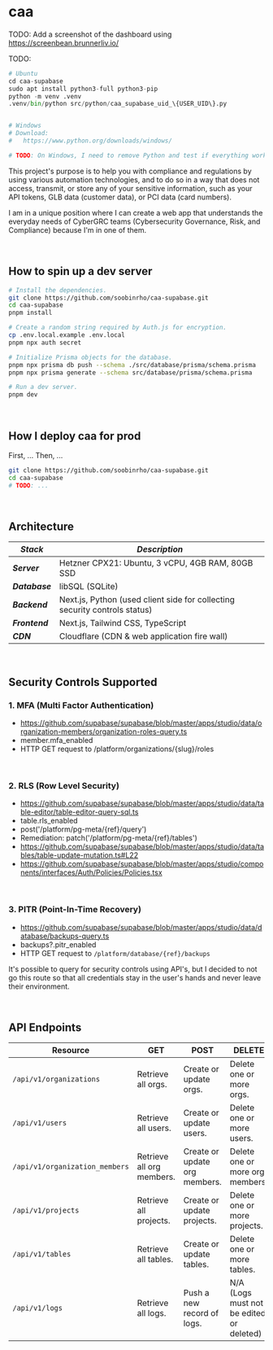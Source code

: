 # caa

TODO:  Add a screenshot of the dashboard using https://screenbean.brunnerliv.io/

TODO: 

```py
# Ubuntu
cd caa-supabase
sudo apt install python3-full python3-pip
python -m venv .venv
.venv/bin/python src/python/caa_supabase_uid_\{USER_UID\}.py


# Windows
# Download:
#   https://www.python.org/downloads/windows/

# TODO: On Windows, I need to remove Python and test if everything works.
```

This project's purpose is to help you with compliance and regulations by using various automation technologies, and to do so in a way that does not access, transmit, or store any of your sensitive information, such as your API tokens, GLB data (customer data), or PCI data (card numbers).

I am in a unique position where I can create a web app that understands the everyday needs of CyberGRC teams (Cybersecurity Governance, Risk, and Compliance) because I'm in one of them.

<br>

## How to spin up a dev server

```bash
# Install the dependencies.
git clone https://github.com/soobinrho/caa-supabase.git
cd caa-supabase
pnpm install

# Create a random string required by Auth.js for encryption.
cp .env.local.example .env.local
pnpm npx auth secret

# Initialize Prisma objects for the database.
pnpm npx prisma db push --schema ./src/database/prisma/schema.prisma
pnpm npx prisma generate --schema src/database/prisma/schema.prisma

# Run a dev server.
pnpm dev
```

<br>

## How I deploy caa for prod

First, ...
Then, ...

```bash
git clone https://github.com/soobinrho/caa-supabase.git
cd caa-supabase
# TODO: ...
```

<br>

## Architecture

| ***Stack*** | ***Description*** |
| ----------- | ----------------- |
| ***Server*** | Hetzner CPX21: Ubuntu, 3 vCPU, 4GB RAM, 80GB SSD |
| ***Database*** | libSQL (SQLite) |
| ***Backend*** | Next.js, Python (used client side for collecting security controls status) |
| ***Frontend*** | Next.js, Tailwind CSS, TypeScript |
| ***CDN*** | Cloudflare (CDN & web application fire wall) |

<br>

## Security Controls Supported

### 1. MFA (Multi Factor Authentication)

- https://github.com/supabase/supabase/blob/master/apps/studio/data/organization-members/organization-roles-query.ts
- member.mfa_enabled
- HTTP GET request to /platform/organizations/{slug}/roles

<br>

### 2. RLS (Row Level Security)

- https://github.com/supabase/supabase/blob/master/apps/studio/data/table-editor/table-editor-query-sql.ts
- table.rls_enabled
- post('/platform/pg-meta/{ref}/query')
- Remediation: patch('/platform/pg-meta/{ref}/tables')
- https://github.com/supabase/supabase/blob/master/apps/studio/data/tables/table-update-mutation.ts#L22
- https://github.com/supabase/supabase/blob/master/apps/studio/components/interfaces/Auth/Policies/Policies.tsx

<br>

### 3. PITR (Point-In-Time Recovery)

- https://github.com/supabase/supabase/blob/master/apps/studio/data/database/backups-query.ts
- backups?.pitr_enabled
- HTTP GET request to `/platform/database/{ref}/backups`

It's possible to query for security controls using API's, but I decided to not go this route so that all credentials stay in the user's hands and never leave their environment.

<br>

## API Endpoints

| **Resource** | **GET** | **POST** | **DELETE** |
| ------------ | ------- | -------- | ------- |
| `/api/v1/organizations` | Retrieve all orgs. | Create or update orgs. | Delete one or more orgs. |
| `/api/v1/users` | Retrieve all users. | Create or update users. | Delete one or more users. |
| `/api/v1/organization_members` | Retrieve all org members. | Create or update org members. | Delete one or more org members. |
| `/api/v1/projects` | Retrieve all projects. | Create or update projects. | Delete one or more projects. |
| `/api/v1/tables` | Retrieve all tables. | Create or update tables. | Delete one or more tables. |
| `/api/v1/logs` | Retrieve all logs. | Push a new record of logs. | N/A (Logs must not be edited or deleted) |

<br>
